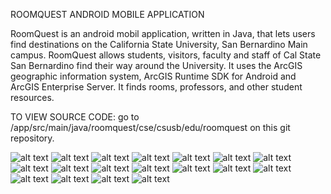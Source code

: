 ROOMQUEST ANDROID MOBILE APPLICATION

RoomQuest is an android mobil application, written in Java, that lets users find destinations on the California State University, San Bernardino Main campus. RoomQuest allows students, visitors, faculty and staff of Cal State San Bernardino find their way around the University. It uses the ArcGIS geographic information system, ArcGIS Runtime SDK for Android and ArcGIS Enterprise Server. It finds rooms, professors, and other student resources.



TO VIEW SOURCE CODE: 
go to /app/src/main/java/roomquest/cse/csusb/edu/roomquest on this git repository.

![alt text](splash_screen.png)
![alt text](search.png)
![alt text](Project_Pictures/search2.png)
![alt text](Project_Pictures/bldg_collegeofEducation.png)
![alt text](Project_Pictures/bldg_jackBrown.png)
![alt text](Project_Pictures/bldg_universityHall.png)
![alt text](Project_Pictures/bldg_universityHall2.png)
![alt text](Project_Pictures/campus.png)
![alt text](Project_Pictures/campus2.png)
![alt text](Project_Pictures/grid_menu.png)
![alt text](Project_Pictures/ic_launcher.png)
![alt text](Project_Pictures/icon_Dining.png)
![alt text](Project_Pictures/icon_disabilityParkings.png)
![alt text](Project_Pictures/icon_emergencyPhones.png)
![alt text](Project_Pictures/icon_parkingPermitsDispensers.png)
![alt text](Project_Pictures/icon_restrooms.png)
![alt text](Project_Pictures/icons_bikeRacks.png)
![alt text](Project_Pictures/location_access.png)

